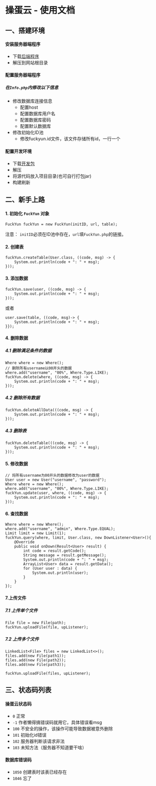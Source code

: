 # 操蛋云 - 使用文档

## 一、搭建环境
#### 安装服务器端程序
* 下载[后端程序](https://github.com/hbk01/fuckyun-server)
* 解压到网站根目录
#### 配置服务器端程序
##### 在`Info.php`内修改以下信息
* 修改数据库连接信息
    * 配置host
    * 配置数据库用户名
    * 配置数据库密码
    * 配置默认数据库
* 修改初始化ID池
    * 修改fuckyun.id文件，该文件存储所有id，一行一个
#### 配置开发环境
* 下载[开发包](https://github.com/hbk01/fuckyun)
* 解压
* 将源代码放入项目目录(也可自行打包jar)
* 构建刷新

## 二、新手上路
#### 1. 初始化 `FuckYun` 对象
```
FuckYun fuckYun = new FuckYun(initID, url, table);
```
注意： `initID`必须在ID池中存在，`url`填`FuckYun.php`的链接。
#### 2. 创建表
```
fuckYun.createTable(User.class, ((code, msg) -> {
    System.out.println(code + ": " + msg);
}));
```
#### 3. 添加数据
```
fuckYun.save(user, ((code, msg) -> {
    System.out.println(code + ": " + msg);
}));
```
或者
```
user.save(table, ((code, msg)-> {
    System.out.println(code + ": " + msg);
}});
```
#### 4. 删除数据
##### 4.1 删除满足条件的数据
```
Where where = new Where();
// 删除所有username以00开头的数据
where.add("username", "00%", Where.Type.LIKE);
fuckYun.delete(where, ((code, msg) -> {
    System.out.println(code + ": " + msg);
}));
```
##### 4.2 删除所有数据
```
fuckYun.deleteAllData(((code, msg) -> {
    System.out.println(code + ": " + msg);
}));
```

##### 4.3 删除表
```
fuckYun.deleteTable(((code, msg) -> {
    System.out.println(code + ": " + msg);
}));
```

#### 5. 修改数据
```
// 将所有username为00开头的数据修改为user的数据
User user = new User("username", "password");
Where where = new Where();
where.add("username", "00%", Where.Type.LIKE);
fuckYun.update(user, where, ((code, msg) -> {
    System.out.println(code + ": " + msg);
}));
```
#### 6. 查找数据
```
Where where = new Where();
where.add("username", "admin", Where.Type.EQUAL);
Limit limit = new Limit(1);
fuckYun.query(where, limit, User.class, new DownListener<User>(){
    @Override
    public void onDown(Result<User> result) {
        int code = result.getCode();
        String message = result.getMessage();
        System.out.println(code + ": " + msg);
        ArrayList<User> data = result.getData();
        for (User user : data) {
            System.out.println(user);
        }
    }
});
```
#### 7.上传文件
##### 7.1 上传单个文件
```
File file = new File(path);
fuckYun.uploadFile(file, upListener);
```

##### 7.2 上传多个文件
```
LinkedList<File> files = new LinkedList<>();
files.add(new File(path1));
files.add(new File(path2));
files.add(new File(path3));

fuckYun.uploadFile(files, upListener);
```

## 三、状态码列表
#### 操蛋云状态码
*  `0` 正常
* `-1` 作者懒得搞错误码就用它，具体错误看msg
* `100` 不安全的操作，该操作可能导致数据被意外删除
* `101` 初始化id错误
* `102` 服务器判断该请求非法
* `103` 未知方法（服务器不知道要干啥）
#### 数据库错误码
* `1050` 创建表时该表已经存在
* `1046` 忘了
